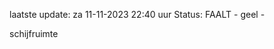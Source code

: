 laatste update: 
za 11-11-2023 22:40   uur 
Status: FAALT - geel - 
<div class="service Y">schijfruimte</div>